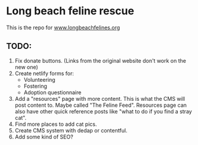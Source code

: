 # Long beach feline rescue

This is the repo for www.longbeachfelines.org

## TODO:

1. Fix donate buttons. (Links from the original website don't work on the new one)
2. Create netlify forms for:
    - Volunteering
    - Fostering
    - Adoption questionnaire
3. Add a "resources" page with more content. This is what the CMS will post content to. Maybe called "The Feline Feed". Resources page can also have other quick reference posts like "what to do if you find a stray cat".
4. Find more places to add cat pics.
5. Create CMS system with dedap or contentful.
6. Add some kind of SEO?